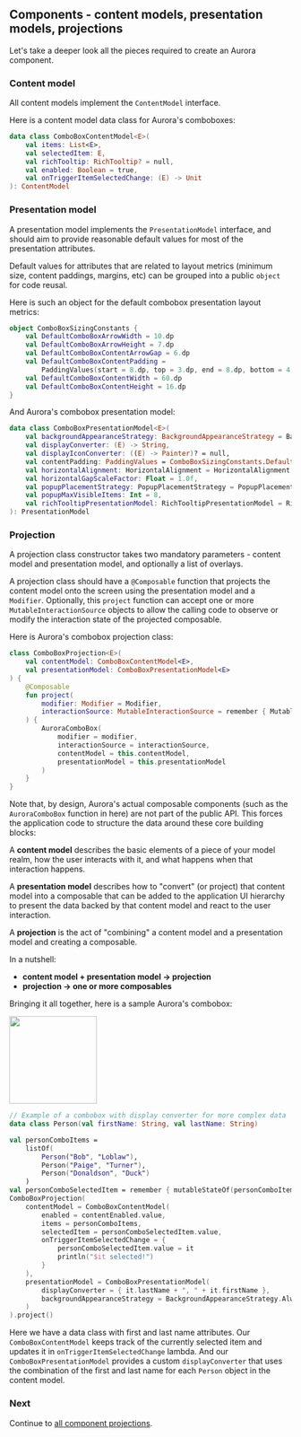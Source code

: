 ## Components - content models, presentation models, projections

Let's take a deeper look all the pieces required to create an Aurora component.

### Content model

All content models implement the `ContentModel` interface.

Here is a content model data class for Aurora's comboboxes:

```kotlin
data class ComboBoxContentModel<E>(
    val items: List<E>,
    val selectedItem: E,
    val richTooltip: RichTooltip? = null,
    val enabled: Boolean = true,
    val onTriggerItemSelectedChange: (E) -> Unit
): ContentModel
```

### Presentation model

A presentation model implements the `PresentationModel` interface, and should aim to provide reasonable default values for most of the presentation attributes.

Default values for attributes that are related to layout metrics (minimum size, content paddings, margins, etc) can be grouped into a public `object` for code reusal.

Here is such an object for the default combobox presentation layout metrics:

```kotlin
object ComboBoxSizingConstants {
    val DefaultComboBoxArrowWidth = 10.dp
    val DefaultComboBoxArrowHeight = 7.dp
    val DefaultComboBoxContentArrowGap = 6.dp
    val DefaultComboBoxContentPadding =
        PaddingValues(start = 8.dp, top = 3.dp, end = 8.dp, bottom = 4.dp)
    val DefaultComboBoxContentWidth = 60.dp
    val DefaultComboBoxContentHeight = 16.dp
}
```

And Aurora's combobox presentation model:

```kotlin
data class ComboBoxPresentationModel<E>(
    val backgroundAppearanceStrategy: BackgroundAppearanceStrategy = BackgroundAppearanceStrategy.Always,
    val displayConverter: (E) -> String,
    val displayIconConverter: ((E) -> Painter)? = null,
    val contentPadding: PaddingValues = ComboBoxSizingConstants.DefaultComboBoxContentPadding,
    val horizontalAlignment: HorizontalAlignment = HorizontalAlignment.Leading,
    val horizontalGapScaleFactor: Float = 1.0f,
    val popupPlacementStrategy: PopupPlacementStrategy = PopupPlacementStrategy.Downward.HAlignStart,
    val popupMaxVisibleItems: Int = 8,
    val richTooltipPresentationModel: RichTooltipPresentationModel = RichTooltipPresentationModel()
): PresentationModel
```

### Projection

A projection class constructor takes two mandatory parameters - content model and presentation model, and optionally a list of overlays.

A projection class should have a `@Composable` function that projects the content model onto the screen using the presentation model and a `Modifier`. Optionally, this `project` function can accept one or more `MutableInteractionSource` objects to allow the calling code to observe or modify the interaction state of the projected composable.

Here is Aurora's combobox projection class:

```kotlin
class ComboBoxProjection<E>(
    val contentModel: ComboBoxContentModel<E>,
    val presentationModel: ComboBoxPresentationModel<E>
) {
    @Composable
    fun project(
        modifier: Modifier = Modifier,
        interactionSource: MutableInteractionSource = remember { MutableInteractionSource() }
    ) {
        AuroraComboBox(
            modifier = modifier,
            interactionSource = interactionSource,
            contentModel = this.contentModel,
            presentationModel = this.presentationModel
        )
    }
}
```

Note that, by design, Aurora's actual composable components (such as the `AuroraComboBox` function in here) are not part of the public API. This forces the application code to structure the data around these core building blocks:

A **content model** describes the basic elements of a piece of your model realm, how the user interacts with it, and what happens when that interaction happens.

A **presentation model** describes how to "convert" (or project) that content model into a composable that can be added to the application UI hierarchy to present the data backed by that content model and react to the user interaction.

A **projection** is the act of "combining" a content model and a presentation model and creating a composable.

In a nutshell:

- **content model + presentation model &#8594; projection**
- **projection &#8594; one or more composables**

Bringing it all together, here is a sample Aurora's combobox:

<img src="https://raw.githubusercontent.com/kirill-grouchnikov/aurora/icicle/docs/images/component/walkthrough/combo-dropdown.png" width="156" border=0/>

```kotlin
// Example of a combobox with display converter for more complex data
data class Person(val firstName: String, val lastName: String)

val personComboItems =
    listOf(
        Person("Bob", "Loblaw"),
        Person("Paige", "Turner"),
        Person("Donaldson", "Duck")
    )
val personComboSelectedItem = remember { mutableStateOf(personComboItems[0]) }
ComboBoxProjection(
    contentModel = ComboBoxContentModel(
        enabled = contentEnabled.value,
        items = personComboItems,
        selectedItem = personComboSelectedItem.value,
        onTriggerItemSelectedChange = {
            personComboSelectedItem.value = it
            println("$it selected!")
        }
    ),
    presentationModel = ComboBoxPresentationModel(
        displayConverter = { it.lastName + ", " + it.firstName },
        backgroundAppearanceStrategy = BackgroundAppearanceStrategy.Always
    )
).project()
```

Here we have a data class with first and last name attributes. Our `ComboBoxContentModel` keeps track of the currently selected item and updates it in `onTriggerItemSelectedChange` lambda. And our `ComboBoxPresentationModel` provides a custom `displayConverter` that uses the combination of the first and last name for each `Person` object in the content model.

### Next

Continue to [all component projections](ComponentProjections.md).
